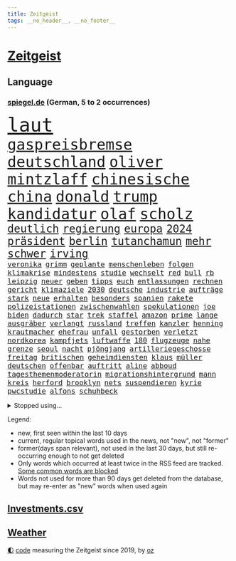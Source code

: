 ```yaml
---
title: Zeitgeist
tags: __no_header__, __no_footer__
---
```


# [Zeitgeist](https://oliz.io/zeitgeist/)

## Language

<h3><a href="https://www.spiegel.de" target="_blank">spiegel.de</a> (German, 5 to 2 occurrences)</h3>
<p style="font-family:monospace">
<span style="font-size:32pt"><a href="news_links.html#laut" class="current">laut</a></span>
<br>
<span style="font-size:25pt"><a href="news_links.html#gaspreisbremse" class="current">gaspreisbremse</a></span>
<span style="font-size:25pt"><a href="news_links.html#deutschland" class="current">deutschland</a></span>
<span style="font-size:25pt"><a href="news_links.html#oliver" class="current">oliver</a></span>
<span style="font-size:25pt"><a href="news_links.html#mintzlaff" class="current">mintzlaff</a></span>
<span style="font-size:25pt"><a href="news_links.html#chinesische" class="current">chinesische</a></span>
<span style="font-size:25pt"><a href="news_links.html#china" class="current">china</a></span>
<span style="font-size:25pt"><a href="news_links.html#donald" class="current">donald</a></span>
<span style="font-size:25pt"><a href="news_links.html#trump" class="current">trump</a></span>
<span style="font-size:25pt"><a href="news_links.html#kandidatur" class="current">kandidatur</a></span>
<span style="font-size:25pt"><a href="news_links.html#olaf" class="current">olaf</a></span>
<span style="font-size:25pt"><a href="news_links.html#scholz" class="current">scholz</a></span>
<br>
<span style="font-size:18pt"><a href="news_links.html#deutlich" class="current">deutlich</a></span>
<span style="font-size:18pt"><a href="news_links.html#regierung" class="current">regierung</a></span>
<span style="font-size:18pt"><a href="news_links.html#europa" class="current">europa</a></span>
<span style="font-size:18pt"><a href="news_links.html#2024" class="current">2024</a></span>
<span style="font-size:18pt"><a href="news_links.html#präsident" class="current">präsident</a></span>
<span style="font-size:18pt"><a href="news_links.html#berlin" class="current">berlin</a></span>
<span style="font-size:18pt"><a href="news_links.html#tutanchamun" class="new">tutanchamun</a></span>
<span style="font-size:18pt"><a href="news_links.html#mehr" class="current">mehr</a></span>
<span style="font-size:18pt"><a href="news_links.html#schwer" class="current">schwer</a></span>
<span style="font-size:18pt"><a href="news_links.html#irving" class="new">irving</a></span>
<br>
<span style="font-size:12pt"><a href="news_links.html#veronika" class="current">veronika</a></span>
<span style="font-size:12pt"><a href="news_links.html#grimm" class="current">grimm</a></span>
<span style="font-size:12pt"><a href="news_links.html#geplante" class="current">geplante</a></span>
<span style="font-size:12pt"><a href="news_links.html#menschenleben" class="current">menschenleben</a></span>
<span style="font-size:12pt"><a href="news_links.html#folgen" class="current">folgen</a></span>
<span style="font-size:12pt"><a href="news_links.html#klimakrise" class="current">klimakrise</a></span>
<span style="font-size:12pt"><a href="news_links.html#mindestens" class="current">mindestens</a></span>
<span style="font-size:12pt"><a href="news_links.html#studie" class="current">studie</a></span>
<span style="font-size:12pt"><a href="news_links.html#wechselt" class="current">wechselt</a></span>
<span style="font-size:12pt"><a href="news_links.html#red" class="current">red</a></span>
<span style="font-size:12pt"><a href="news_links.html#bull" class="current">bull</a></span>
<span style="font-size:12pt"><a href="news_links.html#rb" class="current">rb</a></span>
<span style="font-size:12pt"><a href="news_links.html#leipzig" class="current">leipzig</a></span>
<span style="font-size:12pt"><a href="news_links.html#neuer" class="current">neuer</a></span>
<span style="font-size:12pt"><a href="news_links.html#geben" class="current">geben</a></span>
<span style="font-size:12pt"><a href="news_links.html#tipps" class="current">tipps</a></span>
<span style="font-size:12pt"><a href="news_links.html#euch" class="current">euch</a></span>
<span style="font-size:12pt"><a href="news_links.html#entlassungen" class="current">entlassungen</a></span>
<span style="font-size:12pt"><a href="news_links.html#rechnen" class="current">rechnen</a></span>
<span style="font-size:12pt"><a href="news_links.html#gericht" class="current">gericht</a></span>
<span style="font-size:12pt"><a href="news_links.html#klimaziele" class="current">klimaziele</a></span>
<span style="font-size:12pt"><a href="news_links.html#2030" class="current">2030</a></span>
<span style="font-size:12pt"><a href="news_links.html#deutsche" class="current">deutsche</a></span>
<span style="font-size:12pt"><a href="news_links.html#industrie" class="current">industrie</a></span>
<span style="font-size:12pt"><a href="news_links.html#aufträge" class="current">aufträge</a></span>
<span style="font-size:12pt"><a href="news_links.html#stark" class="current">stark</a></span>
<span style="font-size:12pt"><a href="news_links.html#neue" class="current">neue</a></span>
<span style="font-size:12pt"><a href="news_links.html#erhalten" class="current">erhalten</a></span>
<span style="font-size:12pt"><a href="news_links.html#besonders" class="current">besonders</a></span>
<span style="font-size:12pt"><a href="news_links.html#spanien" class="current">spanien</a></span>
<span style="font-size:12pt"><a href="news_links.html#rakete" class="current">rakete</a></span>
<span style="font-size:12pt"><a href="news_links.html#polizeistationen" class="new">polizeistationen</a></span>
<span style="font-size:12pt"><a href="news_links.html#zwischenwahlen" class="new">zwischenwahlen</a></span>
<span style="font-size:12pt"><a href="news_links.html#spekulationen" class="current">spekulationen</a></span>
<span style="font-size:12pt"><a href="news_links.html#joe" class="current">joe</a></span>
<span style="font-size:12pt"><a href="news_links.html#biden" class="current">biden</a></span>
<span style="font-size:12pt"><a href="news_links.html#dadurch" class="current">dadurch</a></span>
<span style="font-size:12pt"><a href="news_links.html#star" class="current">star</a></span>
<span style="font-size:12pt"><a href="news_links.html#trek" class="new">trek</a></span>
<span style="font-size:12pt"><a href="news_links.html#staffel" class="current">staffel</a></span>
<span style="font-size:12pt"><a href="news_links.html#amazon" class="current">amazon</a></span>
<span style="font-size:12pt"><a href="news_links.html#prime" class="new">prime</a></span>
<span style="font-size:12pt"><a href="news_links.html#lange" class="current">lange</a></span>
<span style="font-size:12pt"><a href="news_links.html#ausgräber" class="new">ausgräber</a></span>
<span style="font-size:12pt"><a href="news_links.html#verlangt" class="current">verlangt</a></span>
<span style="font-size:12pt"><a href="news_links.html#russland" class="current">russland</a></span>
<span style="font-size:12pt"><a href="news_links.html#treffen" class="current">treffen</a></span>
<span style="font-size:12pt"><a href="news_links.html#kanzler" class="current">kanzler</a></span>
<span style="font-size:12pt"><a href="news_links.html#henning" class="current">henning</a></span>
<span style="font-size:12pt"><a href="news_links.html#krautmacher" class="new">krautmacher</a></span>
<span style="font-size:12pt"><a href="news_links.html#ehefrau" class="current">ehefrau</a></span>
<span style="font-size:12pt"><a href="news_links.html#unfall" class="current">unfall</a></span>
<span style="font-size:12pt"><a href="news_links.html#gestorben" class="current">gestorben</a></span>
<span style="font-size:12pt"><a href="news_links.html#verletzt" class="current">verletzt</a></span>
<span style="font-size:12pt"><a href="news_links.html#nordkorea" class="current">nordkorea</a></span>
<span style="font-size:12pt"><a href="news_links.html#kampfjets" class="new">kampfjets</a></span>
<span style="font-size:12pt"><a href="news_links.html#luftwaffe" class="current">luftwaffe</a></span>
<span style="font-size:12pt"><a href="news_links.html#180" class="current">180</a></span>
<span style="font-size:12pt"><a href="news_links.html#flugzeuge" class="current">flugzeuge</a></span>
<span style="font-size:12pt"><a href="news_links.html#nahe" class="current">nahe</a></span>
<span style="font-size:12pt"><a href="news_links.html#grenze" class="current">grenze</a></span>
<span style="font-size:12pt"><a href="news_links.html#seoul" class="current">seoul</a></span>
<span style="font-size:12pt"><a href="news_links.html#nacht" class="current">nacht</a></span>
<span style="font-size:12pt"><a href="news_links.html#pjöngjang" class="current">pjöngjang</a></span>
<span style="font-size:12pt"><a href="news_links.html#artilleriegeschosse" class="new">artilleriegeschosse</a></span>
<span style="font-size:12pt"><a href="news_links.html#freitag" class="current">freitag</a></span>
<span style="font-size:12pt"><a href="news_links.html#britischen" class="current">britischen</a></span>
<span style="font-size:12pt"><a href="news_links.html#geheimdiensten" class="new">geheimdiensten</a></span>
<span style="font-size:12pt"><a href="news_links.html#klaus" class="current">klaus</a></span>
<span style="font-size:12pt"><a href="news_links.html#müller" class="current">müller</a></span>
<span style="font-size:12pt"><a href="news_links.html#deutschen" class="current">deutschen</a></span>
<span style="font-size:12pt"><a href="news_links.html#offenbar" class="current">offenbar</a></span>
<span style="font-size:12pt"><a href="news_links.html#auftritt" class="current">auftritt</a></span>
<span style="font-size:12pt"><a href="news_links.html#aline" class="new">aline</a></span>
<span style="font-size:12pt"><a href="news_links.html#abboud" class="new">abboud</a></span>
<span style="font-size:12pt"><a href="news_links.html#tagesthemenmoderatorin" class="new">tagesthemenmoderatorin</a></span>
<span style="font-size:12pt"><a href="news_links.html#migrationshintergrund" class="new">migrationshintergrund</a></span>
<span style="font-size:12pt"><a href="news_links.html#mann" class="current">mann</a></span>
<span style="font-size:12pt"><a href="news_links.html#kreis" class="current">kreis</a></span>
<span style="font-size:12pt"><a href="news_links.html#herford" class="new">herford</a></span>
<span style="font-size:12pt"><a href="news_links.html#brooklyn" class="current">brooklyn</a></span>
<span style="font-size:12pt"><a href="news_links.html#nets" class="current">nets</a></span>
<span style="font-size:12pt"><a href="news_links.html#suspendieren" class="new">suspendieren</a></span>
<span style="font-size:12pt"><a href="news_links.html#kyrie" class="new">kyrie</a></span>
<span style="font-size:12pt"><a href="news_links.html#pwcstudie" class="new">pwcstudie</a></span>
<span style="font-size:12pt"><a href="news_links.html#alfons" class="current">alfons</a></span>
<span style="font-size:12pt"><a href="news_links.html#schuhbeck" class="current">schuhbeck</a></span>
</p>
<details>
<summary>Stopped using...</summary>
<p class="former" style="font-size:12pt">
protestiert(743) bedeuten(742) bundesland(742) humanitäre(742) verfolgen(742) angeklagte(741) mutmaßlich(741) provinz(741) andrea(740) cdupolitiker(740) gesundheit(740) kanzlerin(740) richterin(740) rki(740) strengere(740) walter(740) argumente(739) arsenal(739) düsseldorf(739) kapitol(739) kardinal(739) schnee(739) skandal(739) teilnehmer(739) 125(738) 44(738) billionen(738) dominiert(738) draußen(738) figur(738) gebaut(738) rückschlag(738) usaußenminister(738) who(738) echte(737) ehren(737) einzug(737) geduld(737) länge(737) radikal(737) wales(737) bremer(736) bundestags(736) debüt(736) dienen(736) empörung(736) falsche(736) halle(736) hamilton(736) registriert(736) riss(736) schlug(736) seitdem(736) sinken(736) anwohner(735) ausbruch(735) beachten(735) bitten(735) erholung(735) lager(735) leid(735) manöver(735) persönlich(735) rest(735) tatverdächtige(735) ursula(735) verlierer(735) bedenken(734) coronainfektion(734) gewaltig(734) israelische(734) messi(734) portugal(734) tieren(734) digitalisierung(733) punkt(733) schlagzeilen(733) trennen(733) abschied(732) anteil(732) aufklären(732) bekamen(732) dreht(732) geschafft(732) jüngeren(732) verfügung(732) entsprechende(731) gedenken(731) jagd(731) kretschmer(731) löste(731) schmidt(731) stets(731) leipziger(730) stärke(730) versprochen(730) bremst(729) philipp(729) verabschiedet(729) bestraft(728) enthüllt(728) jemen(728) tödlich(728) töten(728) verbreiten(728) auswahl(727) bilden(727) eindämmen(727) kaputt(727) käufer(727) produzieren(727) verstärken(727) wohnhaus(727) aktiv(726) besuchen(726) coronatests(726) gaben(726) tauchen(726) falschen(725) meinungsfreiheit(725) impfkampagne(724) nase(724) park(724) vierten(724) überraschung(724) klimapolitik(723) prognosen(723) antonio(722) nah(722) arabische(721) einreise(721) garten(721) schaffte(721) stieß(721) bande(720) virologen(720) amerikas(719) berater(718) kilometern(718) olympische(718) richard(718) betrifft(717) heftiger(717) vieles(717) vorgelegt(717) spitzenreiter(716) trug(716) züge(716) gefälschte(715) sergio(715) bundesgerichtshof(714) enttäuschung(714) regelung(714) le(712) motor(712) produziert(712) rollt(712) ökonomen(712) bisherigen(711) gemeinsames(711) wind(711) antrag(710) profis(710) brach(709) heutigen(709) springen(709) landesweit(707) bundesnetzagentur(703) mindestlohn(703) provoziert(702) bier(701) 36(699) patzt(699) benötigen(697) schaut(697) foto(685) blinken(675) größe(673) rückte(672) gelangt(668) woelki(663) leiter(658) schwangerschaftsabbrüche(637) übers(634) höheres(632) glasgow(629) zustimmen(629) autobauer(628) zusätzlichen(626) kannte(604) finanziellen(588) strecken(576) lahm(571) diplomatische(568) blut(559) rumänien(557) vehement(554) airline(544) finanziert(543) stoltenberg(542) eskalierte(534) forschende(533) dynamo(525) parlamentswahlen(502) müll(493) geflüchtet(488) fachkräftemangel(483) fluggesellschaften(479) zerstörte(479) traditionelle(474) brannte(470) kroatien(470) verwandten(468) coup(465) emirate(465) floh(460) brücken(456) cup(456) waldbrand(452) oberbayern(449) ausgefallen(445) emiraten(444) sorgten(443) erfolgreichste(442) zögert(442) 120(438) kollision(434) stürme(433) highlights(431) befürwortet(426) gesammelt(425) günstiges(420) anlage(417) regierte(416) nouripour(415) omid(415) dax(414) verteuern(414) paket(412) award(402) illegaler(402) staatsbesuch(402) teamkollege(401) böse(400) harris(398) messe(396) jonas(395) protokoll(391) gesetzesänderung(390) wachsende(390) elfjährige(389) erzbischof(389) exklusiven(388) geladen(388) mehrwertsteuer(388) einigt(383) mutmaßliches(383) kleinere(381) jeffrey(380) floyd(377) protestierten(377) ferrari(372) gazprom(367) gezielte(367) beider(364) studenten(360) knappheit(359) gap(357) 41(355) spürbar(355) sprecherin(354) rechtsextremer(353) kardashian(351) portal(350) menschlichkeit(349) komplizierter(347) verwehrt(345) euländer(344) donbass(342) beitreten(337) fahndet(337) empfindliche(333) vatikan(332) gewaltsamen(331) dunkeln(330) unserem(329) unosicherheitsrat(328) guterres(324) energiekonzern(323) arbeitswelt(320) entsteht(318) einziger(313) dinosaurier(312) verabschieden(312) sank(309) angekündigte(306) nordirak(305) einzig(303) frühe(302) pink(302) brown(301) ebay(301) finnlands(297) problematisch(296) oscar(293) sozialleistungen(293) weltbekannt(291) kriegsgebiet(290) wimbledon(288) kannten(287) südpazifik(287) erkennt(286) wolf(285) ansprüche(283) zusammenhalt(283) abwehrspieler(282) soldat(282) versteigerung(280) berichteten(279) kassel(277) beschäftigen(276) baute(273) elite(272) austritt(270) großbrand(266) marilyn(264) helikopter(263) dresdner(261) abzuwenden(259) auswertung(259) genaue(259) herausgefunden(259) weltgrößte(256) klagte(254) abgeschnitten(252) zurecht(252) fraglich(250) schnellste(250) infolge(248) vereinigte(248) abschaffung(247) weltgesundheitsorganisation(245) funk(242) ansprache(241) entscheidende(240) gründlich(240) akt(239) mögliches(239) problems(239) zivilen(239) ausgeweitet(238) vögel(238) stammen(235) verspätungen(235) flughafens(234) traurig(234) englands(233) zugesagt(233) drittes(232) bezahlung(230) 170(226) befanden(225) sportart(225) schwache(224) festival(223) sang(223) austausch(221) prorussischer(221) lieferstopp(219) beitritt(218) russlandsanktionen(217) anlässlich(215) greg(214) duo(212) entlastungspaket(211) achtzigern(210) breiten(210) landung(210) drücken(209) hochrangigen(209) trier(207) finnische(206) burkhard(205) tyson(205) absichtlich(203) ansteigen(203) modern(203) raketenangriff(201) natobeitritt(200) auszugehen(199) starkes(199) umfasst(198) verfolgung(198) freundinnen(197) sozial(197) staatsbürgerschaft(197) zuflucht(197) g20(196) spielerinnen(196) fußballerinnen(195) miete(195) fox(194) windkraft(194) verwüstungen(193) bauten(192) fair(192) liveübertragung(192) kräften(191) überträgt(189) spürt(187) 46(186) crew(186) flüssiggas(186) fellner(185) bestechlichkeit(184) jamal(184) kotropfen(184) lukas(184) meeresspiegel(183) ordentlich(183) gewaltverbrechen(182) zweifelhaften(182) bogen(180) ausbeutung(179) fernen(178) heike(178) beliebtesten(176) arminia(175) einsetzt(175) besichtigen(174) verbrauchen(174) bayreuth(173) schwedens(173) wehrmacht(172) anrecht(171) sommerurlaub(171) nils(170) würdigung(170) energiemanager(166) gepard(166) schwedischen(166) stürmte(165) überfüllten(165) di(163) wütende(162) händeringend(161) ablesen(160) gelockt(160) ankara(159) 91jährige(158) pforzheim(158) zurückgelassen(158) lustig(156) stresstest(156) jubel(155) vorgeschrieben(154) bauarbeiten(153) umbringen(153) auszugleichen(152) boote(151) netzagenturchef(151) tschechische(151) verheiratet(151) kleid(150) 8(149) dänischen(149) f(149) monroe(149) nationalisten(149) abholzung(147) weitreichenden(147) detailliert(146) starkgemacht(146) weckruf(146) feuern(145) vergewaltiger(145) ausgerufen(144) debattiert(144) einflussnahme(144) elisabeth(143) gestürmt(143) japanische(143) beruhigen(142) entwickler(142) liv(141) bistum(140) toben(140) tiefsten(139) stürmten(138) anhaltende(137) bedrohte(137) junta(137) rechtlich(137) empfehlungen(136) wohlstandsverlust(136) restlichen(135) sportlich(135) erstickte(134) familienplanung(134) führungsstil(134) triumphierte(134) unhcr(134) borne(133) joshua(133) kimmich(133) nächster(133) prince(133) kapazitäten(131) votum(131) zuwanderer(131) betreuung(130) gewütet(130) periode(130) teamchef(130) trümmer(130) geschäftsmodell(129) sexistischer(129) charakterlichen(128) linker(128) tierschutz(127) andrew(126) angezählt(126) medikament(126) pendler(126) putsch(126) verhaftung(126) gedeckelt(125) kaffee(125) preisdeckel(125) posse(124) sahen(124) südlich(123) zweithöchste(123) keinerlei(121) verschickt(121) rudert(120) spitzt(120) arizona(119) valley(119) artikel(117) mob(117) schlachten(117) wozu(117) ausgewählt(116) fashion(116) heiklen(116) löcher(116) regenbogenfahne(116) absoluter(115) besonnenheit(115) einsätze(115) gnabry(115) hardliner(115) intervention(115) pay(115) plakate(115) serge(115) begeisterung(114) 52(113) 97(113) panama(113) revolutionieren(113) technologie(113) temperatur(113) unwahrscheinlicher(113) wembley(113) zeige(113) 230(112) campus(112) mittwochvormittag(112) seemanöver(112) vorläufigen(112) finde(111) hungernden(111) konstruktion(111) ryan(111) 1990(110) hof(109) klimaanlagen(109) verstoßen(109) eautos(108) heißer(108) hosen(108) katholiken(108) sehe(108) tasche(108) alain(107) energieunternehmen(107) energieversorger(107) niedersachsens(107) ursprung(106) ausmaße(105) week(105) 27jährige(104) bergregion(104) coronajahr(104) funktionierte(104) indigenen(103) layla(103) untätigkeit(103) bahnstreik(102) weile(102) billig(101) fester(101) golfregion(101) gründung(101) islamisten(101) konto(101) verteilen(101) 17jährigen(100) schlief(100) zoff(100) gassparen(99) verbraucherinnen(99) cumexaffäre(98) lucas(98) patientinnen(97) rechtsruck(97) autokrat(96) folgten(96) klagten(96) aktueller(95) außenwelt(95) batterien(95) saale(95) saisonauftakt(95) solaranlage(95) högel(94) niels(94) fläche(93) kollidiert(93) mitentscheiden(93) prideparade(93) verträge(93) wählten(93) gemeinsamer(92) lokomotive(92) schlangen(92) verletzen(92) überlegt(92) bekomme(91) doppelleben(91) gefährt(91) landwirtschaft(91) mailänder(91) maschinenbau(91) pistorius(91) topverdiener(91) verblüffende(91) geringem(90) gruppenphase(90) küstenort(90) massentauglich(90) tagebücher(90) verstarb(90) 6000(89) ablaufen(89) ausgedünnt(89) einschlag(89) tennisspielerinnen(89) drehten(88) freispruch(88) mangellage(88) prostituierte(88) toilette(88) ängsten(88) angestellt(87) ausbleiben(86) gelbe(86) känguru(86) plane(86) vermietern(86) feststellung(85) horst(85) scheiterten(85) sommerfest(85) sterberate(85) finanzpolitischen(84) schottischen(84) unregelmäßigkeiten(84) verabreicht(84) wettbewerbe(84) überrumpelt(84) 132(82) 60jährige(82) antony(82) effektiv(82) gasimporteure(82) gewährleisten(82) größtes(82) milizen(82) prangte(82) sicherheitslage(82) vonovia(82) überragte(82) coronainzidenz(81) dänischer(81) gender(81) getränkeindustrie(81) hallo(81) hungrig(81) lokalen(81) nicolai(81) obszöne(81) shinzō(81) unterschlupf(81) ablösen(80) befeuern(80) laute(80) socialmediaplattform(80) taxi(80) 134(79) gesichter(79) kanalinsel(79) kommentator(79) schlossen(79) schriftzug(79) arbeitskräfte(78) bosse(78) gefühlt(78) hauseigentümer(78) joint(78) umverteilung(78) dreierbündnis(77) eingebüßt(77) farce(77) metropolen(77) rauchwolke(77) bewahrt(76) lizzo(76) unwillen(76) usmusikerin(76) preissteigerung(75) saudische(75) 8000(74) dumme(74) entstand(74) kriselnden(74) passte(74) teenagern(74) vincent(74) dünger(73) feuerwehrmann(73) halbinsel(73) kenianer(73) mansplaining(73) modediscounter(73) notfallplan(73) nothing(73) prototypen(73) stabhochspringer(73) franke(72) gleichberechtigten(72) gletscherspalte(72) prosieben(72) rudolph(72) rumäniens(72) siebtes(72) usedom(72) verpflichtungen(72) brandt(71) coronaisolation(71) gefüllt(71) ghislaine(71) hagen(71) krankenhausgesellschaft(71) maxwell(71) mitansehen(71) politikwissenschaftler(71) spieleklassiker(71) wunden(71) angeln(70) delegation(70) eingekesselt(70) gasimport(70) ost(70) synodaler(70) berechtigten(69) brandung(69) bundesgesetz(69) isolationspflicht(69) parteikollegin(69) verwundbar(69) walisischen(69) zuschüssen(69) ermutigt(68) hebel(68) lebensgefährten(68) satan(68) siegessicher(68) sozialsystem(68) streiks(68) wohngeldreform(68) 25000(67) abgeräumt(67) absurd(67) annette(67) bambi(67) hysterie(67) inselstaat(67) kapazität(67) katrin(67) steuerpläne(67) säumiger(67) widersprach(67) beibehalten(66) blenden(66) d’italia(66) schenkte(66) 131(65) abhielten(65) anwärter(65) gasumlage(65) kreuzen(65) petraeus(65) stärkt(65) unoflüchtlingshilfswerk(65) ausgetreten(64) booten(64) drüben(64) eingeschlossene(64) inflations(64) kushner(64) schwiegersohn(64) usgeneral(64) verzeichneten(64) wünsche(64) 138(63) aktienmärkten(63) flugausfälle(63) fußballzweitligist(63) großvermieter(63) italia(63) kleen(63) leistet(63) leiterin(63) nahles(63) plagen(63) sexkolumnistin(63) abgelegensten(62) frachtschiff(62) gaming(62) komplikationen(62) messerstecher(62) musiala(62) scheidenden(62) dachten(61) einhaltung(61) gesunde(61) haut(61) lederhosen(61) marken(61) unfassbare(61) viertligist(61) aufgewachsen(60) brutkolonien(60) rad(60) umlage(60) völkerrechtswidrig(60) weltgrößten(60) absurder(59) erklärten(59) wiesn(59) überdurchschnittlich(59) 63(58) festzelt(58) krachen(58) schulkinder(58) umweltpolitik(58) verschlossen(58) armeen(57) kappt(57) keinesfalls(57) verhöhnt(57) vorbestrafter(57) weigerte(57) home(56) hunderttausend(56) ramona(56) steuersatz(56) websites(56) abfedern(55) gebot(55) geheimdienstes(55) handschrift(55) qualifizierten(55) signale(55) vorcoronaniveau(55) überstehen(55) audretsch(54) heilung(54) hilfspaket(54) komfort(54) mobilisiert(54) 19jährigen(53) altern(53) cumexskandal(53) fische(53) gott(53) havanna(53) kubas(53) unkontrolliert(53) abschläge(52) amtierende(52) twittert(52) geöffnete(51) jackson(51) missverständnis(51) tätern(51) vermutungen(51) wohlwollen(51) cancel(50) culture(50) gräbt(50) hauptinsel(50) lagerhalle(50) richtete(50) schwachstellen(50) angler(49) auszählungen(49) fury(49) lettland(49) musikers(49) populär(49) töne(49) waters(49) antónio(48) finne(48) randale(48) verbal(48) verdichten(48) arbeitstag(47) faschismus(47) flugzeugträger(47) potenzielle(47) rückten(47) uss(47) verfallen(47) berichts(46) erfolgsautorin(46) künstlich(46) musikfestival(46) staatsfonds(46) verdächtig(46) absturzstelle(45) causa(45) eröffneten(45) feierlaune(45) fernhalten(45) ladekabel(45) pilotengewerkschaft(45) rihanna(45) tabellenplatz(45) unruhen(45) befürworten(44) eignung(44) fortuna(44) irgendwie(44) nervösen(44) rechtspopulistischen(44) rekordzahl(44) wahlbeobachter(44) wyoming(44) ausgelobt(43) beauftragte(43) biermann(43) indigener(43) stellenanzeigen(43) wahlkommission(43) eingesammelt(42) hitzetage(42) resultat(42) spiegeltitelgeschichte(42) versiegt(42) zeidler(42) zerlegt(42) brummt(41) geteilt(41) mehrwertsteuersenkung(41) usbörsenaufsicht(41) verfügbaren(41) wiederzubeleben(41) azubis(40) eingreifen(40) leistungssport(40) regierungssprecher(40) verfassungsgericht(40) erkältungssymptome(39) fraktionsvize(39) interessierte(39) meuthen(39) riga(39) rädern(39) schienenersatzverkehr(39) somalische(39) umgebung(39) forschern(38) gaskosten(38) inspektion(38) schönberger(38) antideutsche(37) eingenommen(37) flüchtlingskrise(37) fraktionsspitze(37) kanzlei(37) singer(37) dracula(36) exmanager(36) gegenmaßnahme(36) khani(36) menopause(36) rechtes(36) toren(36) unionsfraktion(36) wohngeld(36) callcenter(35) freigegeben(35) ideologen(35) listen(35) umweg(35) fsb(34) gegenangriff(34) outfits(34) realitystar(34) untergeht(34) expertenteam(33) positives(33) seltsame(33) spdministerpräsident(33) zurückgekommen(33) abgrenzung(32) baltische(32) eautobauer(32) entkam(32) fünfjährigen(32) recherche(32) unabhängigen(32) vorurteile(32) belgischen(31) berechtigte(31) denis(31) elften(31) gebrauchen(31) holocaustüberlebende(31) rängen(31) bulgarien(30) diensten(30) einschnitte(30) gaspipelines(30) gedächtnisverlust(30) vollmundigen(30) bauer(29) beliefern(29) thatcher(29) versorgern(29) ökosystem(29) bedeutendsten(28) fallende(28) remco(28) unterwasservulkans(28) vermasselte(28) clinton(27) ereignis(27) fortschrittlich(27) fußballnationalspieler(27) haltbarkeitsdatum(27) handelskette(27) hillary(27) nationaltrainer(27) seniorinnen(27) unglücklich(27) abschöpfung(26) stillstand(26) ter(26) wandgemälde(26) auszug(25) mondmission(25) protestcamp(25) urs(25) festung(24) ginge(24) sensible(24) startfenster(24) atmet(23) aufräumarbeiten(23) eigenschaften(23) einsamkeit(23) erwähnung(23) ostfriesland(23) porschebörsengang(23) rundgang(23) zahnarzt(23) zähne(23) atommeilern(22) buckingham(22) faul(22) fehlgeburten(22) kompliziert(22) nachbarstaat(22) palace(22) prunkvollen(22) schuldenfalle(22) aussortiert(21) autovermieter(21) bewaffnete(21) blond(21) informanten(21) inzidenzen(21) kontern(21) kruse(21) laufsteg(21) maut(21) mautnachforderungen(21) nationalgarde(21) phoenix(21) verhör(21) zimmer(21) 47jährige(20) fortschritte(20) neunjähriger(20) vakzinen(20) vermutete(20) vornehmen(20) chronische(19) durchgesetzt(19) formell(19) forscherin(19) konvoi(19) machtwechsel(19) naftogaz(19) oppositionspartei(19) arbeitsgericht(18) blockbuster(18) ewa(18) georgischer(18) initiiert(18) londonmarathon(18) verwandelt(18) vorausgesagt(18) wahlkreis(18) ahnden(17) nordhessen(17) silicon(17) volkswirt(17) wölfe(17) bürgerliche(16) freiwillige(16) propagandisten(16) rutscht(16) testfahrt(16) 49jährige(15) charles’(15) fortan(15) frances(15) orangen(15) streitthema(15) tattoos(15) tiafoe(15) eineinhalb(14) oktoberfests(14) ronald(14) windsor(14) zerschlägt(14) beihilfe(13) gunners(13) lionel(13) ausnutzen(12) außenseiter(12) erleichtern(12) grenzgebiet(12) holzindustrie(12) misstraut(12) reynolds(12) überraschte(12) arbeitsbelastung(11) ausmaßes(11) grünheide(11) hit(11) rechtswidrig(11) sterbens(11) tendenz(11)
</p>
</details>
<p>Legend:
<ul>
<li><span class="new">new</span>, first seen within the last 10 days</li>
<li><span class="current">current</span>, regular topical words used in the news, not "new", not "former"</li>
<li><span class="former">former(days span relevant)</span>, not used in the last 30 days, but still re-occurring enough to not get deleted</li>
<li>Only words which occurred at least twice in the RSS feed are tracked. <a href="language/filters.py">Some common words are blocked</a></li>
<li>Words not used for more than 90 days get deleted from the database, but may re-enter as "new" words when used again</li>
</ul>
</p>

## [Investments](investments.html)[.csv](investments.csv)

## [Weather](weather.html)

<footer>
<a href="javascript:toggleTheme()" class="nav">🌓</a>
<a href="https://github.com/ooz/zeitgeist">code</a> measuring the Zeitgeist since 2019, by <a href="https://oliz.io">oz</a>
</footer>
